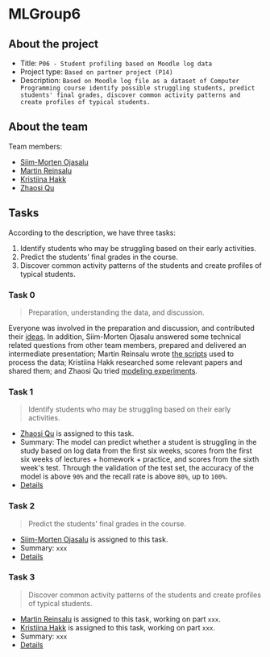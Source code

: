 # MLGroup6

## About the project

- Title: `P06 - Student profiling based on Moodle log data`
- Project type: `Based on partner project (P14)`
- Description: `Based on Moodle log file as a dataset of Computer Programming course identify possible struggling students, predict students' final grades, discover common activity patterns and create profiles of typical students.`

## About the team

Team members:

- [Siim-Morten Ojasalu](https://github.com/OjasaluS)
- [Martin Reinsalu](https://github.com/MartinUT)
- [Kristiina Hakk](https://github.com/kristiina-h)
- [Zhaosi Qu](https://github.com/chaosrun)

## Tasks

According to the description, we have three tasks:

1. Identify students who may be struggling based on their early activities.
2. Predict the students' final grades in the course.
3. Discover common activity patterns of the students and create profiles
of typical students.

### Task 0

> Preparation, understanding the data, and discussion.

Everyone was involved in the preparation and discussion, and contributed their [ideas](./task_0/ideas). In addition, Siim-Morten Ojasalu answered some technical related questions from other team members, prepared and delivered an intermediate presentation; Martin Reinsalu wrote [the scripts](./task_0/preprocessing) used to process the data; Kristiina Hakk researched some relevant papers and shared them; and Zhaosi Qu tried [modeling experiments](./task_0/first_try).

### Task 1

> Identify students who may be struggling based on their early activities.

- [Zhaosi Qu](https://github.com/chaosrun) is assigned to this task.
- Summary: The model can predict whether a student is struggling in the study based on log data from the first six weeks, scores from the first six weeks of lectures + homework + practice, and scores from the sixth week's test. Through the validation of the test set, the accuracy of the model is above `90%` and the recall rate is above `80%`, up to `100%`.
- [Details](./task_1)

### Task 2

> Predict the students' final grades in the course.

- [Siim-Morten Ojasalu](https://github.com/OjasaluS) is assigned to this task.
- Summary: `xxx`
- [Details](./task_2)

### Task 3

> Discover common activity patterns of the students and create profiles
of typical students.

- [Martin Reinsalu](https://github.com/MartinUT) is assigned to this task, working on part `xxx`.
- [Kristiina Hakk](https://github.com/kristiina-h) is assigned to this task, working on part `xxx`.
- Summary: `xxx`
- [Details](./task_3)
